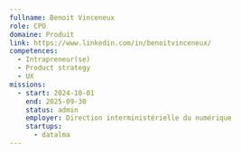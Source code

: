 ```yaml
---
fullname: Benoit Vinceneux
role: CPO
domaine: Produit
link: https://www.linkedin.com/in/benoitvinceneux/
competences:
  - Intrapreneur(se)
  - Product strategy
  - UX
missions:
  - start: 2024-10-01
    end: 2025-09-30
    status: admin
    employer: Direction interministérielle du numérique
    startups:
      - datalma
---
```

